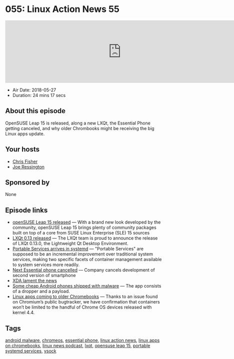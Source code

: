# 055: Linux Action News 55

<iframe src="https://player.fireside.fm/v2/DAcK9LdX+2BjrxkLr?theme=dark" width="740" height="200" frameborder="0" scrolling="no"></iframe>

* Air Date: 2018-05-27
* Duration: 24 mins 17 secs

## About this episode

OpenSUSE Leap 15 is released, along a new LXQt, the Essential Phone getting canceled, and why older Chrombooks might be receiving the big Linux apps update.

## Your hosts
* [Chris Fisher](https://linuxactionnews.com/hosts/chris)
* [Joe Ressington](https://linuxactionnews.com/hosts/joe)

## Sponsored by

None



## Episode links

  * [openSUSE Leap 15 released](https://news.opensuse.org/2018/05/25/based-on-enterprise-code-tested-millions-of-times-opensuse-leap-15-released/ "openSUSE Leap 15 released") — With a brand new look developed by the community, openSUSE Leap 15 brings plenty of community packages built on top of a core from SUSE Linux Enterprise (SLE) 15 sources
  * [LXQt 0.13 released](https://blog.lxqt.org/2018/05/release-lxqt-0-13-0/ "LXQt 0.13 released") — The LXQt team is proud to announce the release of LXQt 0.13.0, the Lightweight Qt Desktop Environment.
  * [Portable Services arrives in systemd](https://www.phoronix.com/scan.php?page=news_item&px=Systemd-Portable-Services "Portable Services arrives in systemd") — "Portable Services" are supposed to be an incremental improvement over traditional system services, making two specific facets of container management available to system services more readily. 
  * [Next Essential phone cancelled](https://www.bloomberg.com/news/articles/2018-05-24/andy-rubin-s-phone-maker-essential-is-said-to-consider-sale "Next Essential phone cancelled") — Company cancels development of second version of smartphone 
  * [XDA lament the news](https://www.xda-developers.com/essential-model-citizen-editorial/ "XDA lament the news")
  * [Some cheap Android phones shipped with malware](https://techcrunch.com/2018/05/24/some-low-cost-android-phones-shipped-with-malware-built-in/ "Some cheap Android phones shipped with malware") — The app consists of a dropper and a payload. 
  * [Linux apps coming to older Chromebooks](https://www.xda-developers.com/linux-app-support-older-chrome-os-devices/ "Linux apps coming to older Chromebooks") — Thanks to an issue found on Chromium’s public bugtracker, we have confirmation that containers won’t be limited to the handful of Chrome OS devices released with kernel 4.4.



## Tags

[android malware](https://linuxactionnews.com/tags/android%20malware), [chromeos](https://linuxactionnews.com/tags/chromeos), [essential phone](https://linuxactionnews.com/tags/essential%20phone), [linux action news](https://linuxactionnews.com/tags/linux%20action%20news), [linux apps on chromebooks](https://linuxactionnews.com/tags/linux%20apps%20on%20chromebooks), [linux news podcast](https://linuxactionnews.com/tags/linux%20news%20podcast), [lxqt](https://linuxactionnews.com/tags/lxqt), [opensuse leap 15](https://linuxactionnews.com/tags/opensuse%20leap%2015), [portable systemd services](https://linuxactionnews.com/tags/portable%20systemd%20services), [vsock](https://linuxactionnews.com/tags/vsock)